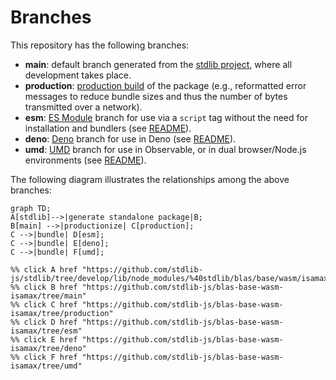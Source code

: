 <!--

@license Apache-2.0

Copyright (c) 2022 The Stdlib Authors.

Licensed under the Apache License, Version 2.0 (the "License");
you may not use this file except in compliance with the License.
You may obtain a copy of the License at

    http://www.apache.org/licenses/LICENSE-2.0

Unless required by applicable law or agreed to in writing, software
distributed under the License is distributed on an "AS IS" BASIS,
WITHOUT WARRANTIES OR CONDITIONS OF ANY KIND, either express or implied.
See the License for the specific language governing permissions and
limitations under the License.

-->

# Branches

This repository has the following branches:

-   **main**: default branch generated from the [stdlib project][stdlib-url], where all development takes place.
-   **production**: [production build][production-url] of the package (e.g., reformatted error messages to reduce bundle sizes and thus the number of bytes transmitted over a network).
-   **esm**: [ES Module][esm-url] branch for use via a `script` tag without the need for installation and bundlers (see [README][esm-readme]).
-   **deno**: [Deno][deno-url] branch for use in Deno (see [README][deno-readme]).
-   **umd**: [UMD][umd-url] branch for use in Observable, or in dual browser/Node.js environments (see [README][umd-readme]).

The following diagram illustrates the relationships among the above branches:

```mermaid
graph TD;
A[stdlib]-->|generate standalone package|B;
B[main] -->|productionize| C[production];
C -->|bundle| D[esm];
C -->|bundle| E[deno];
C -->|bundle| F[umd];

%% click A href "https://github.com/stdlib-js/stdlib/tree/develop/lib/node_modules/%40stdlib/blas/base/wasm/isamax"
%% click B href "https://github.com/stdlib-js/blas-base-wasm-isamax/tree/main"
%% click C href "https://github.com/stdlib-js/blas-base-wasm-isamax/tree/production"
%% click D href "https://github.com/stdlib-js/blas-base-wasm-isamax/tree/esm"
%% click E href "https://github.com/stdlib-js/blas-base-wasm-isamax/tree/deno"
%% click F href "https://github.com/stdlib-js/blas-base-wasm-isamax/tree/umd"
```

[stdlib-url]: https://github.com/stdlib-js/stdlib/tree/develop/lib/node_modules/%40stdlib/blas/base/wasm/isamax
[production-url]: https://github.com/stdlib-js/blas-base-wasm-isamax/tree/production
[deno-url]: https://github.com/stdlib-js/blas-base-wasm-isamax/tree/deno
[deno-readme]: https://github.com/stdlib-js/blas-base-wasm-isamax/blob/deno/README.md
[umd-url]: https://github.com/stdlib-js/blas-base-wasm-isamax/tree/umd
[umd-readme]: https://github.com/stdlib-js/blas-base-wasm-isamax/blob/umd/README.md
[esm-url]: https://github.com/stdlib-js/blas-base-wasm-isamax/tree/esm
[esm-readme]: https://github.com/stdlib-js/blas-base-wasm-isamax/blob/esm/README.md
